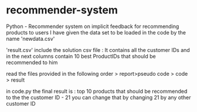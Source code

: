 # recommender-system
Python - Recommender system on implicit feedback for recommending products to users
I have given the data set to be loaded in the code by the name 'newdata.csv'

'result.csv' include the solution csv file : It contains all the customer IDs and in the next columns contain 10 best ProductIDs that should be recommended to him

read the files provided in the following order > report>pseudo code > code > result

in code.py the final result is : top 10 products that should be recommended to the the customer ID - 21
you can change that by changing 21 by any other customer ID
